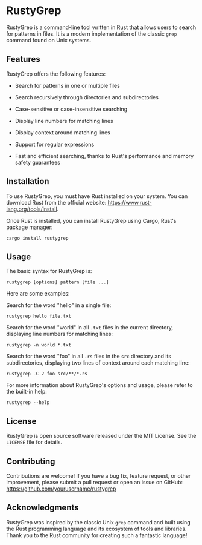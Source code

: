 # RustyGrep

RustyGrep is a command-line tool written in Rust that allows users to search for patterns in files. It is a modern implementation of the classic `grep` command found on Unix systems.

## Features

RustyGrep offers the following features:

- Search for patterns in one or multiple files

- Search recursively through directories and subdirectories

- Case-sensitive or case-insensitive searching

- Display line numbers for matching lines

- Display context around matching lines

- Support for regular expressions

- Fast and efficient searching, thanks to Rust's performance and memory safety guarantees

## Installation

To use RustyGrep, you must have Rust installed on your system. You can download Rust from the official website: https://www.rust-lang.org/tools/install.

Once Rust is installed, you can install RustyGrep using Cargo, Rust's package manager:

```
cargo install rustygrep
```

## Usage

The basic syntax for RustyGrep is:

```
rustygrep [options] pattern [file ...]
```

Here are some examples:

Search for the word "hello" in a single file:

```
rustygrep hello file.txt
```

Search for the word "world" in all `.txt` files in the current directory, displaying line numbers for matching lines:

```
rustygrep -n world *.txt
```

Search for the word "foo" in all `.rs` files in the `src` directory and its subdirectories, displaying two lines of context around each matching line:

```
rustygrep -C 2 foo src/**/*.rs
```

For more information about RustyGrep's options and usage, please refer to the built-in help:

```
rustygrep --help
```

## License

RustyGrep is open source software released under the MIT License. See the `LICENSE` file for details.

## Contributing

Contributions are welcome! If you have a bug fix, feature request, or other improvement, please submit a pull request or open an issue on GitHub: https://github.com/yourusername/rustygrep

## Acknowledgments

RustyGrep was inspired by the classic Unix `grep` command and built using the Rust programming language and its ecosystem of tools and libraries. Thank you to the Rust community for creating such a fantastic language!
